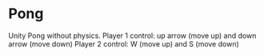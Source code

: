 # Pong
 Unity Pong without physics.
Player 1 control: up arrow (move up) and down arrow (move down)
Player 2 control: W (move up) and S (move down)



